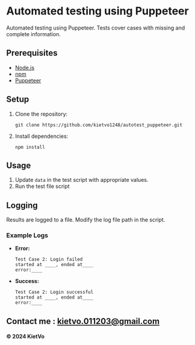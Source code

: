 # Automated testing using Puppeteer

Automated testing using Puppeteer. Tests cover cases with missing and complete information.

## Prerequisites

- [Node.js](https://nodejs.org/)
- [npm](https://www.npmjs.com/)
- [Puppeteer](https://pptr.dev/)

## Setup

1. Clone the repository:

    ```
    git clone https://github.com/kietvo1248/autotest_puppeteer.git

    ```

2. Install dependencies:
    ```
    npm install

    ```

## Usage

1. Update `data` in the test script with appropriate values.
2. Run the test file script

## Logging

Results are logged to a file. Modify the log file path in the script.

### Example Logs

- **Error:**

    ```
    Test Case 2: Login failed
    started at ____, ended at____
    error:____
    ```

- **Success:**

    ```
    Test Case 2: Login successful
    started at ____, ended at____
    error:____
    ```

## Contact me : kietvo.011203@gmail.com

#### &#169; 2024 KietVo 
